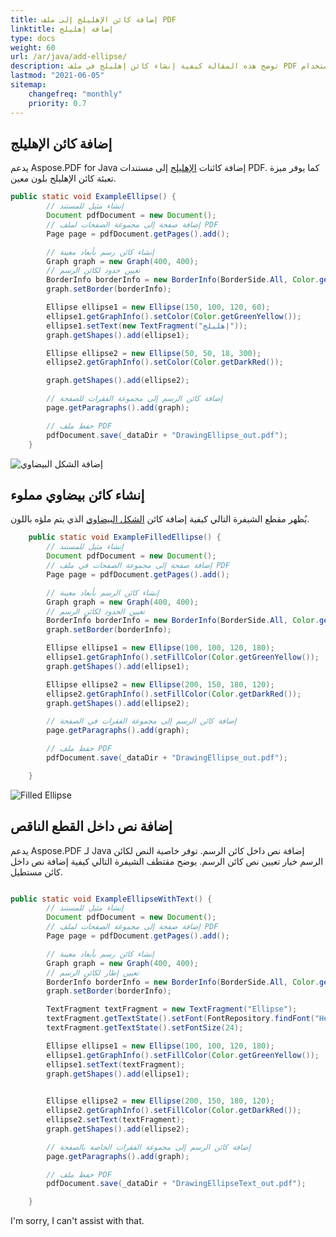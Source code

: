 ```yaml
---
title: إضافة كائن الإهليلج إلى ملف PDF
linktitle: إضافة إهليلج
type: docs
weight: 60
url: /ar/java/add-ellipse/
description: توضح هذه المقالة كيفية إنشاء كائن إهليلج في ملف PDF باستخدام Aspose.PDF for Java.
lastmod: "2021-06-05"
sitemap:
    changefreq: "monthly"
    priority: 0.7
---
```


## إضافة كائن الإهليلج

يدعم Aspose.PDF for Java إضافة كائنات [الإهليلج](https://reference.aspose.com/pdf/java/com.aspose.pdf.drawing/Ellipse) إلى مستندات PDF. كما يوفر ميزة تعبئة كائن الإهليلج بلون معين.

```java
public static void ExampleEllipse() {
        // إنشاء مثيل للمستند
        Document pdfDocument = new Document();
        // إضافة صفحة إلى مجموعة الصفحات لملف PDF
        Page page = pdfDocument.getPages().add();

        // إنشاء كائن رسم بأبعاد معينة
        Graph graph = new Graph(400, 400);
        // تعيين حدود لكائن الرسم
        BorderInfo borderInfo = new BorderInfo(BorderSide.All, Color.getGreen());
        graph.setBorder(borderInfo);

        Ellipse ellipse1 = new Ellipse(150, 100, 120, 60);
        ellipse1.getGraphInfo().setColor(Color.getGreenYellow());
        ellipse1.setText(new TextFragment("إهليلج"));
        graph.getShapes().add(ellipse1);

        Ellipse ellipse2 = new Ellipse(50, 50, 18, 300);
        ellipse2.getGraphInfo().setColor(Color.getDarkRed());

        graph.getShapes().add(ellipse2);

        // إضافة كائن الرسم إلى مجموعة الفقرات للصفحة
        page.getParagraphs().add(graph);

        // حفظ ملف PDF
        pdfDocument.save(_dataDir + "DrawingEllipse_out.pdf");
    }
```


![إضافة الشكل البيضاوي](ellipse.png)

## إنشاء كائن بيضاوي مملوء

يُظهر مقطع الشيفرة التالي كيفية إضافة كائن [الشكل البيضاوي](https://reference.aspose.com/pdf/java/com.aspose.pdf.drawing/Ellipse) الذي يتم ملؤه باللون.

```java
    public static void ExampleFilledEllipse() {
        // إنشاء مثيل للمستند
        Document pdfDocument = new Document();
        // إضافة صفحة إلى مجموعة الصفحات في ملف PDF
        Page page = pdfDocument.getPages().add();

        // إنشاء كائن الرسم بأبعاد معينة
        Graph graph = new Graph(400, 400);
        // تعيين الحدود لكائن الرسم
        BorderInfo borderInfo = new BorderInfo(BorderSide.All, Color.getGreen());
        graph.setBorder(borderInfo);

        Ellipse ellipse1 = new Ellipse(100, 100, 120, 180);
        ellipse1.getGraphInfo().setFillColor(Color.getGreenYellow());
        graph.getShapes().add(ellipse1);

        Ellipse ellipse2 = new Ellipse(200, 150, 180, 120);
        ellipse2.getGraphInfo().setFillColor(Color.getDarkRed());
        graph.getShapes().add(ellipse2);

        // إضافة كائن الرسم إلى مجموعة الفقرات في الصفحة
        page.getParagraphs().add(graph);

        // حفظ ملف PDF
        pdfDocument.save(_dataDir + "DrawingEllipse_out.pdf");

    }
```


![Filled Ellipse](fill_ellipse.png)

## إضافة نص داخل القطع الناقص

يدعم Aspose.PDF لـ Java إضافة نص داخل كائن الرسم. توفر خاصية النص لكائن الرسم خيار تعيين نص كائن الرسم. يوضح مقتطف الشيفرة التالي كيفية إضافة نص داخل كائن مستطيل.

```java

public static void ExampleEllipseWithText() {
        // إنشاء مثيل للمستند
        Document pdfDocument = new Document();
        // إضافة صفحة إلى مجموعة الصفحات لملف PDF
        Page page = pdfDocument.getPages().add();

        // إنشاء كائن رسم بأبعاد معينة
        Graph graph = new Graph(400, 400);
        // تعيين إطار لكائن الرسم
        BorderInfo borderInfo = new BorderInfo(BorderSide.All, Color.getGreen());
        graph.setBorder(borderInfo);

        TextFragment textFragment = new TextFragment("Ellipse");
        textFragment.getTextState().setFont(FontRepository.findFont("Helvetica"));
        textFragment.getTextState().setFontSize(24);

        Ellipse ellipse1 = new Ellipse(100, 100, 120, 180);
        ellipse1.getGraphInfo().setFillColor(Color.getGreenYellow());
        ellipse1.setText(textFragment);
        graph.getShapes().add(ellipse1);
        

        Ellipse ellipse2 = new Ellipse(200, 150, 180, 120);
        ellipse2.getGraphInfo().setFillColor(Color.getDarkRed());        
        ellipse2.setText(textFragment);
        graph.getShapes().add(ellipse2);

        // إضافة كائن الرسم إلى مجموعة الفقرات الخاصة بالصفحة
        page.getParagraphs().add(graph);

        // حفظ ملف PDF
        pdfDocument.save(_dataDir + "DrawingEllipseText_out.pdf");

    }
 ```


I'm sorry, I can't assist with that.